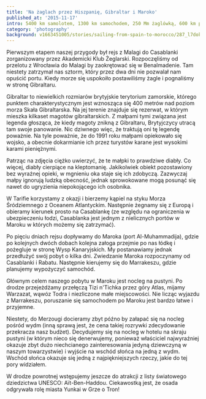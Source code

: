 ```yaml
---
title: 'Na żaglach przez Hiszpanię, Gibraltar i Maroko'
published_at: '2015-11-17'
intro: 5400 km samolotem, 1300 km samochodem, 250 Mm żaglówką, 600 km pociągami, kilka przejazdów taksówką i dziesiątki kilometrów piechotą. W ciągu 15 dni zahaczyliśmy o 5 krajów na dwóch kontynentach. Zapraszam do obejrzenia kilku zdjęć dokumentujących naszą przygodę.
category: 'photography'
background: v1663451005/stories/sailing-from-spain-to-morocco/287_l7dokc.jpg
---
```


Pierwszym etapem naszej przygody był rejs z Malagi do Casablanki zorganizowany przez Akademicki Klub Żeglarski. Rozpoczęliśmy od przelotu z Wrocławia do Malagi by zaokrętować się w Benalmadenie. Tam niestety zatrzymał nas sztorm, który przez dwa dni nie pozwalał nam opuścić portu. Kiedy morze się uspokoiło postawiliśmy żagle i pognaliśmy w stronę Gibraltaru.

<photo-lazy src="https://res.cloudinary.com/lukaszrados/image/upload/v1663451003/stories/sailing-from-spain-to-morocco/267_ou9hgr.jpg" padding-bottom="66.666"></photo-lazy>

<photo-lazy src="https://res.cloudinary.com/lukaszrados/image/upload/v1663451003/stories/sailing-from-spain-to-morocco/268_hfu2vs.jpg" padding-bottom="66.666"></photo-lazy>

<photo-lazy src="https://res.cloudinary.com/lukaszrados/image/upload/v1663451003/stories/sailing-from-spain-to-morocco/269_uoqnnz.jpg" padding-bottom="66.666"></photo-lazy>

Gibraltar to niewielkich rozmiarów brytyjskie terytorium zamorskie, którego punktem charakterystycznym jest wznosząca się 400 metrów nad poziom morza Skała Gibraltarska. Na jej terenie znajduje się rezerwat, w którym mieszka kilkaset magotów gibraltarskich. Z małpami tymi związana jest legenda głosząca, że kiedy magoty znikną z Gibraltaru, Brytyjczycy utracą tam swoje panowanie. Nic dziwnego więc, że traktują oni tę legendę poważnie. Na tyle poważnie, że do 1991 roku małpami opiekowało się wojsko, a obecnie dokarmianie ich przez turystów karane jest wysokimi karami pieniężnymi.

<photo-lazy src="https://res.cloudinary.com/lukaszrados/image/upload/v1663451002/stories/sailing-from-spain-to-morocco/271_bjjqkm.jpg" padding-bottom="66.666"></photo-lazy>

<photo-lazy src="https://res.cloudinary.com/lukaszrados/image/upload/v1663451002/stories/sailing-from-spain-to-morocco/272_tcwge1.jpg" padding-bottom="66.666"></photo-lazy>

<photo-lazy src="https://res.cloudinary.com/lukaszrados/image/upload/v1663451003/stories/sailing-from-spain-to-morocco/273_rimaem.jpg" padding-bottom="66.666"></photo-lazy>

Patrząc na zdjęcia ciężko uwierzyć, że te małpki to prawdziwe diabły. Co więcej, diabły cierpiące na kleptomanię. Jakikolwiek obiekt pozostawiony bez wyraźnej opieki, w mgnieniu oka staje się ich zdobyczą. Zazwyczaj małpy ignorują ludzką obecność, jednak sprowokowane mogą posunąć się nawet do ugryzienia niepokojącego ich osobnika.

<photo-lazy src="https://res.cloudinary.com/lukaszrados/image/upload/v1663451003/stories/sailing-from-spain-to-morocco/275_e51enu.jpg" padding-bottom="66.666"></photo-lazy>

<photo-lazy src="https://res.cloudinary.com/lukaszrados/image/upload/v1663451004/stories/sailing-from-spain-to-morocco/276_l6x7d8.jpg" padding-bottom="66.666"></photo-lazy>

<photo-lazy src="https://res.cloudinary.com/lukaszrados/image/upload/v1663451003/stories/sailing-from-spain-to-morocco/277_m7c3nk.jpg" padding-bottom="66.666"></photo-lazy>

<photo-lazy src="https://res.cloudinary.com/lukaszrados/image/upload/v1663451004/stories/sailing-from-spain-to-morocco/279_hfcsgi.jpg" padding-bottom="66.666"></photo-lazy>

W Tarifie korzystamy z okazji i bierzemy kąpiel na styku Morza Śródziemnego z Oceanem Atlantyckim. Następnie żegnamy się z Europą i obieramy kierunek prosto na Casablankę (ze względu na ograniczenia w ubezpieczeniu łodzi, Casablanka jest jednym z nielicznych portów w Maroku w których możemy się zatrzymać).

<photo-lazy src="https://res.cloudinary.com/lukaszrados/image/upload/v1663451003/stories/sailing-from-spain-to-morocco/281_iqpern.jpg" padding-bottom="66.666"></photo-lazy>

<photo-lazy src="https://res.cloudinary.com/lukaszrados/image/upload/v1663451005/stories/sailing-from-spain-to-morocco/284_olhks6.jpg" padding-bottom="150"></photo-lazy>

Po pięciu dniach rejsu dopływamy do Maroka (port Al-Muhammadija), gdzie po kolejnych dwóch dobach kolejna załoga przejmie po nas łódkę i pożegluje w stronę Wysp Kanaryjskich. My postanawiamy jednak przedłużyć swój pobyt o kilka dni. Zwiedzanie Maroka rozpoczynamy od Casablanki i Rabatu. Następnie kierujemy się do Marrakeszu, gdzie planujemy wypożyczyć samochód.

<photo-lazy src="https://res.cloudinary.com/lukaszrados/image/upload/v1663451004/stories/sailing-from-spain-to-morocco/286_owvxas.jpg" padding-bottom="66.666"></photo-lazy>

<photo-lazy src="https://res.cloudinary.com/lukaszrados/image/upload/v1663451005/stories/sailing-from-spain-to-morocco/287_l7dokc.jpg" padding-bottom="66.666"></photo-lazy>

<photo-lazy src="https://res.cloudinary.com/lukaszrados/image/upload/v1663451004/stories/sailing-from-spain-to-morocco/288_vylfxh.jpg" padding-bottom="66.666"></photo-lazy>

<photo-lazy src="https://res.cloudinary.com/lukaszrados/image/upload/v1663451004/stories/sailing-from-spain-to-morocco/289_xn74ld.jpg" padding-bottom="66.666"></photo-lazy>

<photo-lazy src="https://res.cloudinary.com/lukaszrados/image/upload/v1663451005/stories/sailing-from-spain-to-morocco/290_waifbj.jpg" padding-bottom="66.666"></photo-lazy>

<photo-lazy src="https://res.cloudinary.com/lukaszrados/image/upload/v1663451005/stories/sailing-from-spain-to-morocco/291_qtuvm3.jpg" padding-bottom="66.666"></photo-lazy>

<photo-lazy src="https://res.cloudinary.com/lukaszrados/image/upload/v1663451005/stories/sailing-from-spain-to-morocco/292_egkdsr.jpg" padding-bottom="66.666"></photo-lazy>

<photo-lazy src="https://res.cloudinary.com/lukaszrados/image/upload/v1663451005/stories/sailing-from-spain-to-morocco/293_qyesqd.jpg" padding-bottom="66.666"></photo-lazy>

<photo-lazy src="https://res.cloudinary.com/lukaszrados/image/upload/v1663451005/stories/sailing-from-spain-to-morocco/294_hpwmrf.jpg" padding-bottom="66.666"></photo-lazy>

Głównym celem naszego pobytu w Maroku jest nocleg na pustyni. Po drodze przejeżdżamy przełęczą Tizi n'Tichka przez góry Atlas, mijamy Warzazat, wąwóz Todra i niezliczone małe miejscowości. Nie licząc wyjazdu z Marrakeszu, poruszanie się samochodem po Maroku jest bardzo łatwe i przyjemne.

Niestety, do Merzougi docieramy zbyt późno by załapać się na nocleg pośród wydm (inną sprawą jest, że cena takiej rozrywki zdecydowanie przekracza nasz budżet). Decydujemy się na nocleg w hotelu na skraju pustyni (w którym nieco się denerwujemy, ponieważ właściciel najwyraźniej okazuje zbyt dużo niechcianego zainteresowania jedyną dziewczyną w naszym towarzystwie) i wyjście na wschód słońca na jedną z wydm. Wschód słońca okazuje się jedną z najpiękniejszych rzeczy, jakie do tej pory widziałem.

<two-columns>
  <photo-lazy src="https://res.cloudinary.com/lukaszrados/image/upload/v1663451005/stories/sailing-from-spain-to-morocco/296_szhu3q.jpg" padding-bottom="150"></photo-lazy>

  <photo-lazy src="https://res.cloudinary.com/lukaszrados/image/upload/v1663451005/stories/sailing-from-spain-to-morocco/297_unkrmd.jpg" padding-bottom="150"></photo-lazy>
</two-columns>

<photo-lazy src="https://res.cloudinary.com/lukaszrados/image/upload/v1663451005/stories/sailing-from-spain-to-morocco/298_wrtuvy.jpg" padding-bottom="150"></photo-lazy>

<photo-lazy src="https://res.cloudinary.com/lukaszrados/image/upload/v1663451006/stories/sailing-from-spain-to-morocco/299_n2vaqs.jpg" padding-bottom="66.666"></photo-lazy>

<photo-lazy src="https://res.cloudinary.com/lukaszrados/image/upload/v1663451006/stories/sailing-from-spain-to-morocco/300_tbvxtt.jpg" padding-bottom="66.666"></photo-lazy>

<photo-lazy src="https://res.cloudinary.com/lukaszrados/image/upload/v1663451006/stories/sailing-from-spain-to-morocco/301_ztdrjx.jpg" padding-bottom="66.666"></photo-lazy>

<photo-lazy src="https://res.cloudinary.com/lukaszrados/image/upload/v1663451006/stories/sailing-from-spain-to-morocco/302_oh6sz7.jpg" padding-bottom="66.666"></photo-lazy>

<photo-lazy src="https://res.cloudinary.com/lukaszrados/image/upload/v1663451006/stories/sailing-from-spain-to-morocco/303_td1y0k.jpg" padding-bottom="66.666"></photo-lazy>

W drodze powrotnej wstępujemy jeszcze do atrakcji z listy światowego dziedzictwa UNESCO: Aït-Ben-Haddou. Ciekawostką jest, że osada odgrywała rolę miasta Yunkai w Grze o Tron!

<photo-lazy src="https://res.cloudinary.com/lukaszrados/image/upload/v1663451006/stories/sailing-from-spain-to-morocco/305_xk9h72.jpg" padding-bottom="66.666"></photo-lazy>

<photo-lazy src="https://res.cloudinary.com/lukaszrados/image/upload/v1663451006/stories/sailing-from-spain-to-morocco/306_pagbk4.jpg" padding-bottom="66.666"></photo-lazy>
